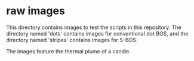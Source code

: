 raw images
==========

This directory contains images to test the scripts in this repository.  The directory named 'dots' contains images for conventional dot BOS, and the directory named 'stripes' contains images for S-BOS.

The images feature the thermal plume of a candle.
